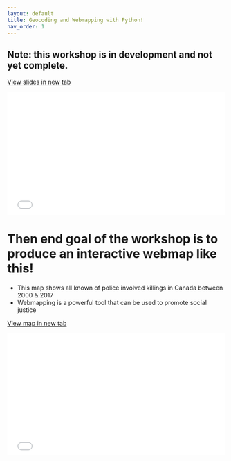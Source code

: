 ```yaml
---
layout: default
title: Geocoding and Webmapping with Python!
nav_order: 1
---
```

## Note: this workshop is in development and not yet complete.

<a href="slides.html" target="_blank">View slides in new tab</a>

<div style="overflow: hidden;
  padding-top: 56.25%;
  position: relative">
  <iframe src="slides.html" title="Processes" scrolling="no" frameborder="0"
    style="border: 0;
   height: 100%;
   left: 0;
   position: absolute;
   top: 0;
   width: 100%;">
   <p>Your browser does not support iframes.</p>
 </iframe>
</div>

# Then end goal of the workshop is to produce an interactive webmap like this!
* This map shows all known of police involved killings in Canada between 2000 & 2017
* Webmapping is a powerful tool that can be used to promote social justice

<a href="TestMap.html" target="_blank">View map in new tab</a>

<div style="overflow: hidden;
  padding-top: 56.25%;
  position: relative">
  <iframe src="TestMap.html" title="Processes" scrolling="no" frameborder="0"
    style="border: 0;
   height: 100%;
   left: 0;
   position: absolute;
   top: 0;
   width: 100%;">
   <p>Your browser does not support iframes.</p>
 </iframe>
</div>